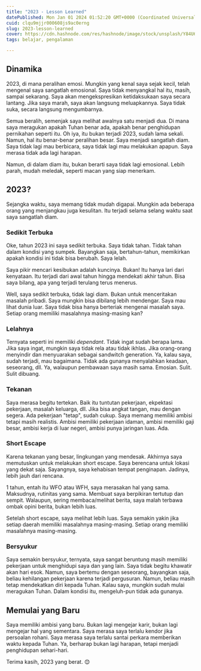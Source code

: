 ```yaml
---
title: "2023 - Lesson Learned"
datePublished: Mon Jan 01 2024 01:52:20 GMT+0000 (Coordinated Universal Time)
cuid: clqu9mjjr000608js9ac0erng
slug: 2023-lesson-learned
cover: https://cdn.hashnode.com/res/hashnode/image/stock/unsplash/Y84U6QRIag4/upload/efc5f7797f36d98517bd499cd2c88852.jpeg
tags: belajar, pengalaman

---
```


## Dinamika

2023, di mana peralihan emosi. Mungkin yang kenal saya sejak kecil, telah mengenal saya sangatlah emosional. Saya tidak menyangkal hal itu, masih, sampai sekarang. Saya akan mengekspresikan ketidaksukaan saya secara lantang. Jika saya marah, saya akan langsung meluapkannya. Saya tidak suka, secara langsung mengumbarnya.

Semua beralih, semenjak saya melihat awalnya satu menjadi dua. Di mana saya meragukan apakah Tuhan benar ada, apakah benar penghidupan pernikahan seperti itu. Oh iya, itu bukan terjadi 2023, sudah lama sekali. Namun, hal itu benar-benar peralihan besar. Saya menjadi sangatlah diam. Saya tidak lagi mau berbicara, saya tidak lagi mau melakukan apapun. Saya merasa tidak ada lagi harapan.

Namun, di dalam diam itu, bukan berarti saya tidak lagi emosional. Lebih parah, mudah meledak, seperti macan yang siap menerkam.

## 2023?

Sejangka waktu, saya memang tidak mudah digapai. Mungkin ada beberapa orang yang menjangkau juga kesulitan. Itu terjadi selama selang waktu saat saya sangatlah diam.

### Sedikit Terbuka

Oke, tahun 2023 ini saya sedikit terbuka. Saya tidak tahan. Tidak tahan dalam kondisi yang sumpek. Bayangkan saja, bertahun-tahun, memikirkan apakah kondisi ini tidak bisa berubah. Saya lelah.

Saya pikir mencari kesibukan adalah kuncinya. Bukan! Itu hanya lari dari kenyataan. Itu terjadi dari awal tahun hingga mendekati akhir tahun. Bisa saya bilang, apa yang terjadi terulang terus menerus.

Well, saya sedikit terbuka, tidak lagi diam. Bukan untuk menceritakan masalah pribadi. Saya mungkin bisa dibilang lebih mendengar. Saya mau lihat dunia luar. Saya tidak bisa hanya berteriak mengenai masalah saya. Setiap orang memiliki masalahnya masing-masing kan?

### Lelahnya

Ternyata seperti ini memiliki *dependant*. Tidak ingat sudah berapa lama. Jika saya ingat, mungkin saya tidak rela atau tidak ikhlas. Jika orang-orang menyindir dan menyuarakan sebagai sandwitch generation. Ya, kalau saya, sudah terjadi, mau bagaimana. Tidak ada gunanya menyalahkan keadaan, seseorang, dll. Ya, walaupun pembawaan saya masih sama. Emosian. Sulit. Sulit dibuang.

### Tekanan

Saya merasa begitu tertekan. Baik itu tuntutan pekerjaan, ekpektasi pekerjaan, masalah keluarga, dll. Jika bisa angkat tangan, mau dengan segera. Ada pekerjaan "tetap", sudah cukup. Saya memang memiliki ambisi tetapi masih realistis. Ambisi memiliki pekerjaan idaman, ambisi memiliki gaji besar, ambisi kerja di luar negeri, ambisi punya jaringan luas. Ada.

### Short Escape

Karena tekanan yang besar, lingkungan yang mendesak. Akhirnya saya memutuskan untuk melakukan short escape. Saya berencana untuk lokasi yang dekat saja. Sayangnya, saya kehabisan tempat penginapan. Jadinya, lebih jauh dari rencana.

1 tahun, entah itu WFO atau WFH, saya merasakan hal yang sama. Maksudnya, rutinitas yang sama. Membuat saya berpikiran tertutup dan sempit. Walaupun, sering membaca/melihat berita, saya malah terbawa ombak opini berita, bukan lebih luas.

Setelah short escape, saya melihat lebih luas. Saya semakin yakin jika setiap daerah memiliki masalahnya masing-masing. Setiap orang memiliki masalahnya masing-masing.

### Bersyukur

Saya semakin bersyukur, ternyata, saya sangat beruntung masih memiliki pekerjaan untuk menghidupi saya dan yang lain. Saya tidak begitu khawatir akan hari esok. Namun, saya bertemu dengan seseorang, bayangkan saja, beliau kehilangan pekerjaan karena terjadi pergusuran. Namun, beliau masih tetap mendekatkan diri kepada Tuhan. Kalau saya, mungkin sudah mulai meragukan Tuhan. Dalam kondisi itu, mengeluh-pun tidak ada gunanya.

## Memulai yang Baru

Saya memiliki ambisi yang baru. Bukan lagi mengejar karir, bukan lagi mengejar hal yang sementara. Saya merasa saya terlalu kendor jika persoalan rohani. Saya merasa saya terlalu santai perkara memberikan waktu kepada Tuhan. Ya, berharap bukan lagi harapan, tetapi menjadi penghidupan sehari-hari.

Terima kasih, 2023 yang berat. 😊